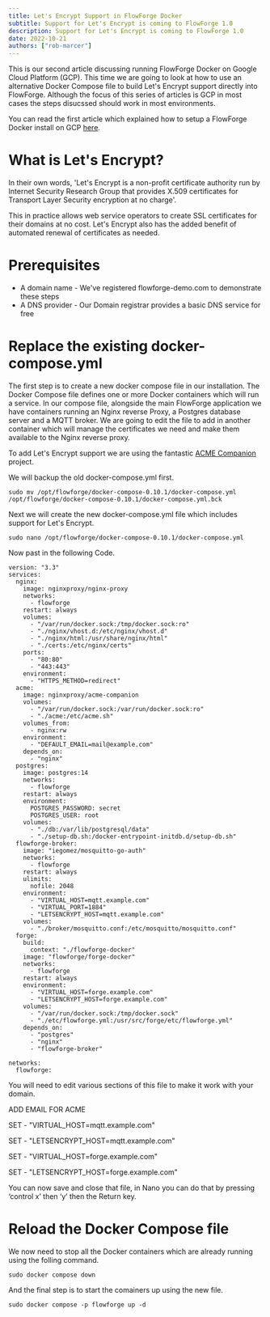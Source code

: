 ```yaml
---
title: Let's Encrypt Support in FlowForge Docker
subtitle: Support for Let's Encrypt is coming to FlowForge 1.0
description: Support for Let's Encrypt is coming to FlowForge 1.0
date: 2022-10-21
authors: ["rob-marcer"]
---
```


This is our second article discussing running FlowForge Docker on Google Cloud Platform (GCP). This time we are going to look at how to use an alternative Docker Compose file to build Let's Encrypt support directly into FlowForge. Although the focus of this series of articles is GCP in most cases the steps disucssed should work in most environments.

You can read the first article which explained how to setup a FlowForge Docker install on GCP [here](https://flowforge.com/blog/2022/10/ff-docker-gcp/).
<!--more-->

# What is Let's Encrypt?

In their own words, 'Let's Encrypt is a non-profit certificate authority run by Internet Security Research Group that provides X.509 certificates for Transport Layer Security encryption at no charge'.

This in practice allows web service operators to create SSL certificates for their domains at no cost. Let's Encrypt also has the added benefit of automated renewal of certificates as needed.

# Prerequisites

- A domain name - We've registered flowforge-demo.com to demonstrate these steps
- A DNS provider - Our Domain registrar provides a basic DNS service for free

# Replace the existing docker-compose.yml

The first step is to create a new docker compose file in our installation. The Docker Compose file defines one or more Docker containers which will run a service. In our compose file, alongside the main FlowForge application we have containers running an Nginx reverse Proxy, a Postgres database server and a MQTT broker. We are going to edit the file to add in another container which will manage the certificates we need and make them available to the Nginx reverse proxy.

To add Let's Encrypt support we are using the fantastic [ACME Companion](https://github.com/nginx-proxy/acme-companion) project.

We will backup the old docker-compose.yml first.

`sudo mv /opt/flowforge/docker-compose-0.10.1/docker-compose.yml /opt/flowforge/docker-compose-0.10.1/docker-compose.yml.bck`

Next we will create the new docker-compose.yml file which includes support for Let's Encrypt.

`sudo nano /opt/flowforge/docker-compose-0.10.1/docker-compose.yml`

Now past in the following Code. 

```
version: "3.3"
services:
  nginx:
    image: nginxproxy/nginx-proxy
    networks:
      - flowforge 
    restart: always
    volumes:
      - "/var/run/docker.sock:/tmp/docker.sock:ro"
      - "./nginx/vhost.d:/etc/nginx/vhost.d"
      - "./nginx/html:/usr/share/nginx/html"
      - "./certs:/etc/nginx/certs"
    ports:
      - "80:80"
      - "443:443"
    environment:
      - "HTTPS_METHOD=redirect"
  acme:
    image: nginxproxy/acme-companion
    volumes:
      - "/var/run/docker.sock:/var/run/docker.sock:ro"
      - "./acme:/etc/acme.sh"
    volumes_from:
      - nginx:rw
    environment:
      - "DEFAULT_EMAIL=mail@example.com"
    depends_on:
      - "nginx"
  postgres:
    image: postgres:14
    networks: 
      - flowforge
    restart: always
    environment:
      POSTGRES_PASSWORD: secret
      POSTGRES_USER: root
    volumes:
      - "./db:/var/lib/postgresql/data"
      - "./setup-db.sh:/docker-entrypoint-initdb.d/setup-db.sh"
  flowforge-broker:
    image: "iegomez/mosquitto-go-auth"
    networks:
      - flowforge
    restart: always
    ulimits:
      nofile: 2048
    environment:
      - "VIRTUAL_HOST=mqtt.example.com"
      - "VIRTUAL_PORT=1884"
      - "LETSENCRYPT_HOST=mqtt.example.com"
    volumes:
      - "./broker/mosquitto.conf:/etc/mosquitto/mosquitto.conf"
  forge:
    build:
      context: "./flowforge-docker"
    image: "flowforge/forge-docker"
    networks: 
      - flowforge
    restart: always
    environment:
      - "VIRTUAL_HOST=forge.example.com"
      - "LETSENCRYPT_HOST=forge.example.com"
    volumes:
      - "/var/run/docker.sock:/tmp/docker.sock"
      - "./etc/flowforge.yml:/usr/src/forge/etc/flowforge.yml"
    depends_on:
      - "postgres"
      - "nginx"
      - "flowforge-broker"

networks:
  flowforge:
```

You will need to edit various sections of this file to make it work with your domain.

ADD EMAIL FOR ACME

SET       - "VIRTUAL_HOST=mqtt.example.com"

SET      - "LETSENCRYPT_HOST=mqtt.example.com"

SET       - "VIRTUAL_HOST=forge.example.com"

SET      - "LETSENCRYPT_HOST=forge.example.com"

You can now save and close that file, in Nano you can do that by pressing ‘control x’ then ‘y’ then the Return key.

# Reload the Docker Compose file

We now need to stop all the Docker containers which are already running using the folling command.

`sudo docker compose down`

And the final step is to start the comainers up using the new file.

`sudo docker compose -p flowforge up -d`

